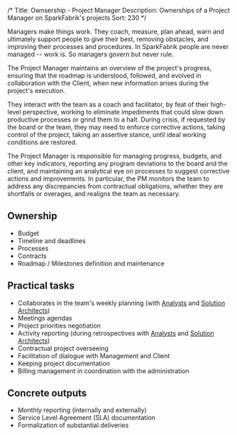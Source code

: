 /*
Title: Ownsership - Project Manager
Description: Ownerships of a Project Manager on SparkFabrik's projects
Sort: 230
*/

Managers make things work. They coach, measure, plan ahead, warn and ultimately support people to give their best, removing obstacles, and improving their processes and procedures. In SparkFabrik people are never managed -- work is. So managers govern but never rule.

The Project Manager maintains an overview of the project's progress, ensuring that the roadmap is understood, followed, and evolved in collaboration with the Client, when new information arises during the project's execution.

They interact with the team as a coach and facilitator, by feat of their high-level perspective, working to eliminate impediments that could slow down productive processes or grind them to a halt. During crisis, if requested by the board or the team, they may need to enforce corrective actions, taking control of the project, taking an assertive stance, until ideal working conditions are restored.

The Project Manager is responsible for managing progress, budgets, and other key indicators, reporting any program deviations to the board and the client, and maintaining an analytical eye on processes to suggest corrective actions and improvements. In particular, the PM monitors the team to address any discrepancies from contractual obligations, whether they are shortfalls or overages, and realigns the team as necessary.

## Ownership

* Budget
* Timeline and deadlines
* Processes
* Contracts
* Roadmap / Milestones definition and maintenance

## Practical tasks

* Collaborates in the team's weekly planning (with [Analysts](/resources/projectroles-acc-analyst) and [Solution Architects](/resources/projectroles-acc-architect))
* Meetings agendas
* Project priorities negotiation
* Activity reporting (during retrospectives with [Analysts](/resources/projectroles-acc-analyst) and [Solution Architects](/resources/projectroles-acc-architect))
* Contractual project overseeing
* Facilitation of dialogue with Management and Client
* Keeping project documentation
* Billing management in coordination with the administration

## Concrete outputs

* Monthly reporting (internally and externally)
* Service Level Agreement (SLA) documentation
* Formalization of substantial deliveries
